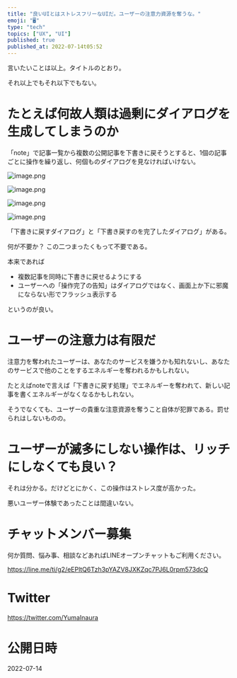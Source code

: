 ```yaml
---
title: "良いUIとはストレスフリーなUIだ。ユーザーの注意力資源を奪うな。"
emoji: "🖥"
type: "tech"
topics: ["UX", "UI"]
published: true
published_at: 2022-07-14t05:52
---
```


言いたいことは以上。タイトルのとおり。

それ以上でもそれ以下でもない。

# たとえば何故人類は過剰にダイアログを生成してしまうのか

「note」で記事一覧から複数の公開記事を下書きに戻そうとすると、1個の記事ごとに操作を繰り返し、何個ものダイアログを見なければいけない。

![image.png](https://qiita-image-store.s3.ap-northeast-1.amazonaws.com/0/89618/e64c32d3-b51d-c076-50fe-72d97a5d68d6.png)

![image.png](https://qiita-image-store.s3.ap-northeast-1.amazonaws.com/0/89618/e58660b5-452e-0b10-dc90-84527af323f4.png)

![image.png](https://qiita-image-store.s3.ap-northeast-1.amazonaws.com/0/89618/642baed9-207d-926d-63c2-bebdcad61bad.png)

![image.png](https://qiita-image-store.s3.ap-northeast-1.amazonaws.com/0/89618/97bf0acc-70e0-6990-598f-e991888a078d.png)

「下書きに戻すダイアログ」と「下書き戻すのを完了したダイアログ」がある。

何が不要か？ この二つまったくもって不要である。

本来であれば

- 複数記事を同時に下書きに戻せるようにする
- ユーザーへの「操作完了の告知」はダイアログではなく、画面上か下に邪魔にならない形でフラッシュ表示する

というのが良い。

# ユーザーの注意力は有限だ

注意力を奪われたユーザーは、あなたのサービスを嫌うかも知れないし、あなたのサービスで他のことをするエネルギーを奪われるかもしれない。

たとえばnoteで言えば「下書きに戻す処理」でエネルギーを奪われて、新しい記事を書くエネルギーがなくなるかもしれない。

そうでなくても、ユーザーの貴重な注意資源を奪うこと自体が犯罪である。罰せられはしないものの。

# ユーザーが滅多にしない操作は、リッチにしなくても良い？

それは分かる。だけどとにかく、この操作はストレス度が高かった。

悪いユーザー体験であったことは間違いない。

<!-- Update From Qiita API -->

# チャットメンバー募集

何か質問、悩み事、相談などあればLINEオープンチャットもご利用ください。

https://line.me/ti/g2/eEPltQ6Tzh3pYAZV8JXKZqc7PJ6L0rpm573dcQ





# Twitter


https://twitter.com/YumaInaura


<!-- Update From Qiita API -->



# 公開日時

2022-07-14
